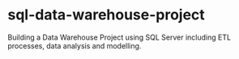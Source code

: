 # sql-data-warehouse-project
Building a Data Warehouse Project using SQL Server including ETL processes, data analysis and modelling.

